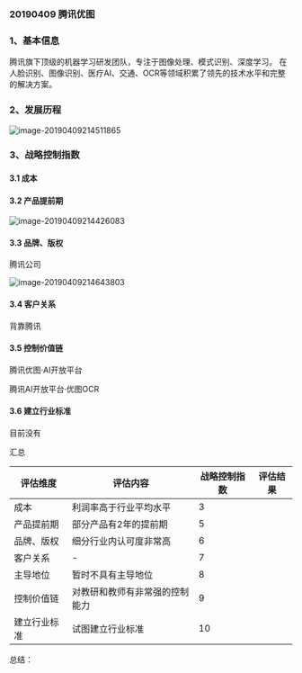 ### 20190409 腾讯优图

### 1、基本信息

腾讯旗下顶级的机器学习研发团队，专注于图像处理、模式识别、深度学习。
在人脸识别、图像识别、医疗AI、交通、OCR等领域积累了领先的技术水平和完整的解决方案。

### 2、发展历程

![image-20190409214511865](https://ws1.sinaimg.cn/large/006tNc79ly1g1wpuflf7mj31tk0u0e81.jpg)

### 3、战略控制指数



#### 3.1 成本



#### 3.2 产品提前期

![image-20190409214426083](https://ws4.sinaimg.cn/large/006tNc79ly1g1wptmv4jxj326g0re4ea.jpg)

#### 3.3 品牌、版权

腾讯公司

![image-20190409214643803](https://ws1.sinaimg.cn/large/006tNc79ly1g1wpw0h26hj311w0cgq48.jpg)

#### 3.4 客户关系

背靠腾讯

#### 3.5 控制价值链

腾讯优图·AI开放平台

腾讯AI开放平台·优图OCR



#### 3.6 建立行业标准

目前没有

汇总



| 评估维度     | 评估内容                       | 战略控制指数 | 评估结果 |
| ------------ | ------------------------------ | ------------ | -------- |
| 成本         | 利润率高于行业平均水平         | 3            |          |
| 产品提前期   | 部分产品有2年的提前期          | 5            |          |
| 品牌、版权   | 细分行业内认可度非常高         | 6            |          |
| 客户关系     | -                              | 7            |          |
| 主导地位     | 暂时不具有主导地位             | 8            |          |
| 控制价值链   | 对教研和教师有非常强的控制能力 | 9            |          |
| 建立行业标准 | 试图建立行业标准               | 10           |          |

总结：